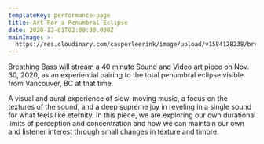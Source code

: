 ```yaml
---
templateKey: performance-page
title: Art For a Penumbral Eclipse
date: 2020-12-01T02:00:00.000Z
mainImage: >-
  https://res.cloudinary.com/casperleerink/image/upload/v1584128238/breathingbass/coral-cloud-abstract.jpg
---
```

Breathing Bass will stream a 40 minute Sound and Video art piece on Nov. 30, 2020, as an experiential pairing to the total penumbral eclipse visible from Vancouver, BC at that time.

A visual and aural experience of slow-moving music, a focus on the textures of the sound, and a deep supreme joy in reveling in a single sound for what feels like eternity. In this piece, we are exploring our own durational limits of perception and concentration and how we can maintain our own and listener interest through small changes in texture and timbre.

